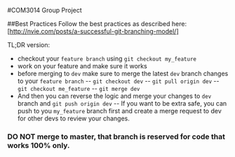 #COM3014 Group Project

##Best Practices
Follow the best practices as described here:
[http://nvie.com/posts/a-successful-git-branching-model/]

TL;DR version:
- checkout your `feature branch` using `git checkout my_feature`
- work on your feature and make sure it works
- before merging to `dev` make sure to merge the latest `dev` branch changes to your `feature branch`
-- `git checkout dev`
-- `git pull origin dev`
-- `git checkout me_feature`
-- `git merge dev`
- And then you can reverse the logic and merge your changes to `dev` branch and `git push origin dev`
-- If you want to be extra safe, you can push to you `my_feature` branch first and create a merge request to dev for other devs to review your changes.

### DO NOT merge to master, that branch is reserved for code that works 100% only.
